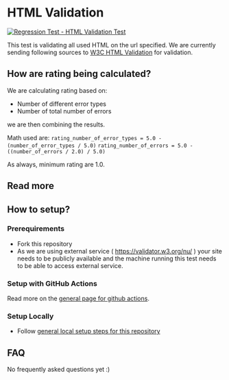# HTML Validation
[![Regression Test - HTML Validation Test](https://github.com/Webperf-se/webperf_core/actions/workflows/regression-test-html.yml/badge.svg)](https://github.com/Webperf-se/webperf_core/actions/workflows/regression-test-html.yml)

This test is validating all used HTML on the url specified.
We are currently sending following sources to [W3C HTML Validation](https://validator.w3.org/nu/) for validation.

## How are rating being calculated?

We are calculating rating based on:
- Number of different error types
- Number of total number of errors

we are then combining the results.

Math used are:
`rating_number_of_error_types = 5.0 - (number_of_error_types / 5.0)`
`rating_number_of_errors = 5.0 - ((number_of_errors / 2.0) / 5.0)`

As always, minimum rating are 1.0.

## Read more

## How to setup?

### Prerequirements

* Fork this repository
* As we are using external service ( https://validator.w3.org/nu/ ) your site needs to be publicly available and the machine running
this test needs to be able to access external service.

### Setup with GitHub Actions

Read more on the [general page for github actions](../getting-started-github-actions.md).

### Setup Locally

* Follow [general local setup steps for this repository](../getting-started-local.md)

## FAQ

No frequently asked questions yet :)
